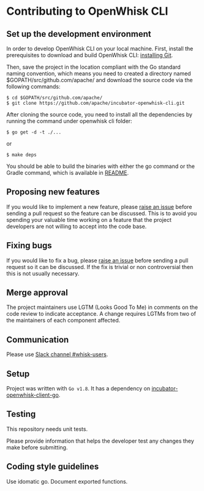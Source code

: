 <!--
#
# Licensed to the Apache Software Foundation (ASF) under one or more contributor 
# license agreements.  See the NOTICE file distributed with this work for additional 
# information regarding copyright ownership.  The ASF licenses this file to you
# under the Apache License, Version 2.0 (the # "License"); you may not use this 
# file except in compliance with the License.  You may obtain a copy of the License 
# at:
#
# http://www.apache.org/licenses/LICENSE-2.0
#
# Unless required by applicable law or agreed to in writing, software distributed 
# under the License is distributed on an "AS IS" BASIS, WITHOUT WARRANTIES OR 
# CONDITIONS OF ANY KIND, either express or implied.  See the License for the
# specific language governing permissions and limitations under the License.
#
-->


# Contributing to OpenWhisk CLI

## Set up the development environment

In order to develop OpenWhisk CLI on your local machine. First, install the prerequisites to 
download and build OpenWhisk CLI: [installing Git](https://git-scm.com/book/en/v2/Getting-Started-Installing-Git).

Then, save the project in the location compliant with the Go standard naming convention, which means you need to
created a directory named $GOPATH/src/github.com/apache/ and download the source code via the following commands:

```
$ cd $GOPATH/src/github.com/apache/
$ git clone https://github.com/apache/incubator-openwhisk-cli.git
```

After cloning the source code, you need to install all the dependencies by running the command under openwhisk cli folder:

```
$ go get -d -t ./...
```

or

```
$ make deps
```

You should be able to build the binaries with either the go command or the Gradle command, which is available in [README](https://github.com/apache/incubator-openwhisk-cli/blob/master/README.md).


## Proposing new features

If you would like to implement a new feature, please [raise an issue](https://github.com/apache/incubator-openwhisk-cli/issues) before sending a pull request so the feature can be discussed.
This is to avoid you spending your valuable time working on a feature that the project developers are not willing to accept into the code base.

## Fixing bugs

If you would like to fix a bug, please [raise an issue](https://github.com/apache/incubator-openwhisk-cli/issues) before sending a pull request so it can be discussed.
If the fix is trivial or non controversial then this is not usually necessary.

## Merge approval

The project maintainers use LGTM (Looks Good To Me) in comments on the code review to
indicate acceptance. A change requires LGTMs from two of the maintainers of each
component affected.

## Communication

Please use [Slack channel #whisk-users](https://cloudplatform.slack.com/messages/whisk_cli).

## Setup

Project was written with `Go v1.8`. It has a dependency on [incubator-openwhisk-client-go](https://github.com/apache/incubator-openwhisk-client-go).

## Testing

This repository needs unit tests.

Please provide information that helps the developer test any changes they make before submitting.

## Coding style guidelines

Use idomatic go. Document exported functions.

